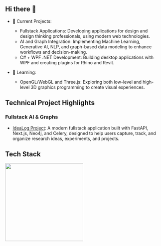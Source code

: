## Hi there 👋

- 🔭 Current Projects:
  - Fullstack Applications: Developing applications for design and design thinking professionals, using modern web technologies. 
  - AI and Graph Integration: Implementing Machine Learning, Generative AI, NLP, and graph-based data modeling to enhance workflows and decision-making.
  - C# + WPF .NET Development: Building desktop applications with WPF and creating plugins for Rhino and Revit.

- 🌱 Learning:
  - OpenGL/WebGL and Three.js: Exploring both low-level and high-level 3D graphics programming to create visual experiences.

## Technical Project Highlights
### Fullstack AI & Graphs
  - [IdeaLog Project](https://github.com/patrykwoz/idealog-fullstack): A modern fullstack application built with FastAPI, Next.js, Neo4j, and Celery, designed to help users capture, track, and organize research ideas, experiments, and projects.

## Tech Stack

<p align="left">
  <a href="https://skillicons.dev">
    <img src="https://skillicons.dev/icons?i=js,react,nextjs,html,css,py,cs,docker,vscode,git" width="250" />
  </a>
</p>

<!--
**patrykwoz/patrykwoz** is a ✨ _special_ ✨ repository because its `README.md` (this file) appears on your GitHub profile.

Here are some ideas to get you started:

- 🔭 I’m currently working on ...
- 🌱 I’m currently learning ...
- 👯 I’m looking to collaborate on ...
- 🤔 I’m looking for help with ...
- 💬 Ask me about ...
- 📫 How to reach me: ...
- 😄 Pronouns: ...
- ⚡ Fun fact: ...
-->
